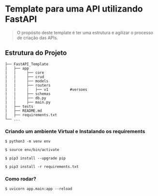 # Template para uma API utilizando FastAPI

> O propósito deste template é ter uma estrutura e agilizar o processo de criação das APIs.

## Estrutura do Projeto
``` 
├── FastAPI_Template
|   ├── app
|   |     ├── core
|   |     ├── crud
|   |     ├── models
|   |     ├── routers
|   |     |   ├── v1          #versoes
|   |     ├── schemas
|   |     ├── db.py
|   |     ├── main.py
|   ├── tests
|   ├── README.md
|   ├── requirements.txt
└── ...

```

### Criando um ambiente Virtual e Instalando os requirements

```
$ python3 -m venv env

$ source env/bin/activate

$ pip3 install --upgrade pip

$ pip3 install -r requirements.txt

```

### Como rodar?

```
$ uvicorn app.main:app --reload

```

